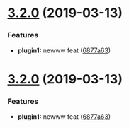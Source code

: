 # [3.2.0](https://github.com/fangbinwei/lerna_demo/compare/v3.1.0...v3.2.0) (2019-03-13)


### Features

* **plugin1:** newww feat ([6877a63](https://github.com/fangbinwei/lerna_demo/commit/6877a63))



# [3.2.0](https://github.com/fangbinwei/lerna_demo/compare/v3.1.0...v3.2.0) (2019-03-13)


### Features

* **plugin1:** newww feat ([6877a63](https://github.com/fangbinwei/lerna_demo/commit/6877a63))



